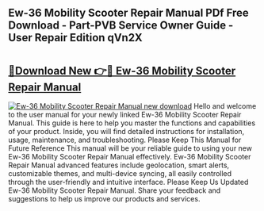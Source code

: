 ## Ew-36 Mobility Scooter Repair Manual PDf Free Download - Part-PVB Service Owner Guide - User Repair Edition qVn2X

# <h2><a href="http://bc12415.oget.top/?id=Ew-36+Mobility+Scooter+Repair+Manual">🔗Download New 👉🔴 Ew-36 Mobility Scooter Repair Manual</a></h2>

[![Ew-36 Mobility Scooter Repair Manual new download](https://i.imgur.com/5g1atiW.png)](http://bc12415.oget.top/?id=Ew-36+Mobility+Scooter+Repair+Manual)
Hello and welcome to the user manual for your newly linked Ew-36 Mobility Scooter Repair Manual. This guide is here to help you master the functions and capabilities of your product. Inside, you will find detailed instructions for installation, usage, maintenance, and troubleshooting. Please Keep This Manual for Future Reference This manual will be your reliable guide to using your new Ew-36 Mobility Scooter Repair Manual effectively. Ew-36 Mobility Scooter Repair Manual advanced features include geolocation, smart alerts, customizable themes, and multi-device syncing, all easily controlled through the user-friendly and intuitive interface. Please Keep Us Updated Ew-36 Mobility Scooter Repair Manual. Share your feedback and suggestions to help us improve our products and services.

